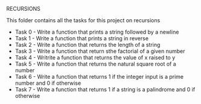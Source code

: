 RECURSIONS

This folder contains all the tasks for this project on recursions

* Task 0 - Write a function that prints a string followed by a newline
* Task 1 - Write a function that prints a string in reverse
* Task 2 - Write a function that returns the length of a string
* Task 3 - Write a function that return sthe factorial of a given number
* Task 4 - Writrite a function that returns the value of x raised to y
* Task 5 - Write a function that returns the natural square root of a number
* Task 6 - Write a function that returns 1 if the integer input is a prime number and 0 if otherwise
* Task 7 - Write a function that returns 1 if a string is a palindrome and 0 if otherwise 
